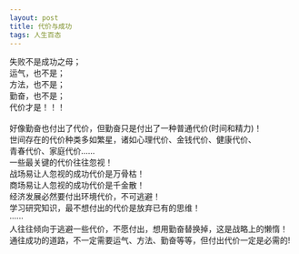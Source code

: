 ```yaml
---
layout: post
title: 代价与成功
tags: 人生百态
---
```


失败不是成功之母；<br/>
运气，也不是；<br/>
方法，也不是；<br/>
勤奋，也不是；<br/>
代价才是！！！<br/>
<br/>
好像勤奋也付出了代价，但勤奋只是付出了一种普通代价(时间和精力)！<br/>
世间存在的代价种类多如繁星，诸如心理代价、金钱代价、健康代价、<br/>
青春代价、家庭代价……<br/>
一些最关键的代价往往忽视！<br/>
战场易让人忽视的成功代价是万骨枯！<br/>
商场易让人忽视的成功代价是千金散！<br/>
经济发展必然要付出环境代价，不可逃避！<br/>
学习研究知识，最不想付出的代价是放弃已有的思维！<br/>
······<br/>
人往往倾向于逃避一些代价，不愿付出，想用勤奋替换掉，这是战略上的懒惰！<br/>
通往成功的道路，不一定需要运气、方法、勤奋等等，但付出代价一定是必需的!

